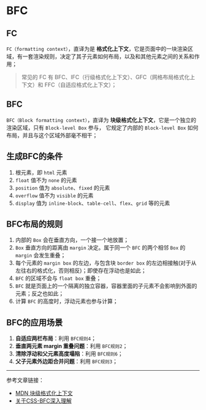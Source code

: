 # BFC

## FC
`FC（formatting context）`，直译为是 **格式化上下文**，它是页面中的一块渲染区域，有一套渲染规则，决定了其子元素如何布局，以及和其他元素之间的关系和作用；

> 常见的 FC 有 BFC、IFC（行级格式化上下文）、GFC（网格布局格式化上下文）和 FFC（自适应格式化上下文）；

## BFC
`BFC（Block formatting context）`，直译为 **块级格式化上下文**，它是一个独立的渲染区域，只有 `Block-level Box` 参与， 它规定了内部的 `Block-level Box` 如何布局，并且与这个区域外部毫不相干；

## 生成BFC的条件
1. 根元素，即 `html` 元素
2. `float` 值不为 `none` 的元素
3. `position` 值为 `absolute`、`fixed` 的元素
4. `overflow` 值不为 `visible` 的元素
5. `display` 值为 `inline-block`、`table-cell`、`flex`、`grid` 等的元素

## BFC布局的规则
1. 内部的 `Box` 会在垂直方向，一个接一个地放置；
2. `Box` 垂直方向的距离由 `margin` 决定。属于同一个 `BFC` 的两个相邻 `Box` 的 `margin` 会发生重叠；
3. 每个元素的 `margin box` 的左边，与包含块 `border box` 的左边相接触(对于从左往右的格式化，否则相反)；即使存在浮动也是如此；
4. `BFC` 的区域不会与 `float box` 重叠；
5. `BFC` 就是页面上的一个隔离的独立容器，容器里面的子元素不会影响到外面的元素；反之也如此；
6. 计算 `BFC` 的高度时，浮动元素也参与计算；

## BFC的应用场景
1. **自适应两栏布局**：利用 `BFC规则4`；
2. **垂直两元素 margin 重叠问题**：利用 `BFC规则2`；
3. **清除浮动和父元素高度塌陷**：利用 `BFC规则6`；
4. **父子元素外边距合并问题**：利用 `BFC规则3`；

* * *

参考文章链接：
- [MDN 块级格式化上下文](https://developer.mozilla.org/zh-CN/docs/Web/Guide/CSS/Block_formatting_context)
- [关于CSS-BFC深入理解](https://juejin.im/post/5909db2fda2f60005d2093db)



